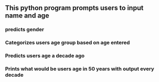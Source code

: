 ## This python program prompts users to input name and age

### predicts gender

### Categorizes users age group based on age entered

### Predicts users age a decade ago

### Prints what would be users age in 50 years with output every decade
